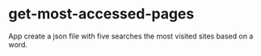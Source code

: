 # get-most-accessed-pages
App create a json file with five searches the most visited sites based on a word.
